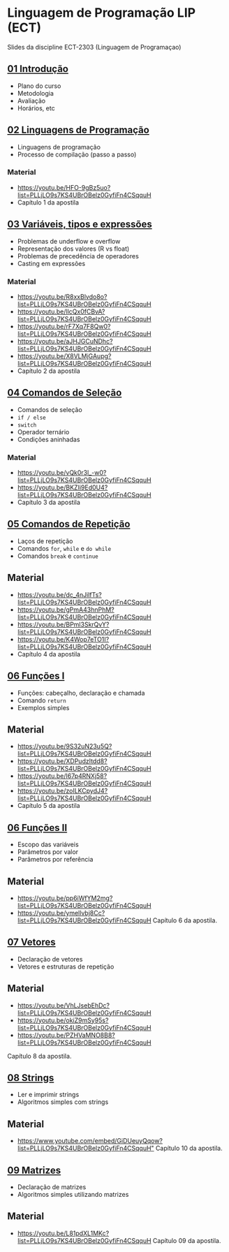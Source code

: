 # Linguagem de Programação LIP (ECT)
Slides da discipline ECT-2303 (Linguagem de Programaçao)

 
## [01 Introdução](./01-intro)

 - Plano do curso
 - Metodologia 
 - Avaliação
 - Horários, etc

## [02 Linguagens de Programação](./02-ling-prog)

 - Linguagens de programação
 - Processo de compilação (passo a passo)
 
### Material
 - <https://youtu.be/HFO-9gBz5uo?list=PLLjLO9s7KS4UBrOBelz0GyfiFn4CSqquH>
 - Capítulo 1 da apostila

## [03 Variáveis, tipos e expressões](03-var-tipos)

 - Problemas de underflow e overflow 
 - Representação dos valores (R vs float)
 - Problemas de precedência de operadores
 - Casting em expressões 

### Material
 - <https://youtu.be/R8xxBlvdo8o?list=PLLjLO9s7KS4UBrOBelz0GyfiFn4CSqquH>
 - <https://youtu.be/llcQx0fCBvA?list=PLLjLO9s7KS4UBrOBelz0GyfiFn4CSqquH>
 - <https://youtu.be/rF7Xq7F8Qw0?list=PLLjLO9s7KS4UBrOBelz0GyfiFn4CSqquH>
 - <https://youtu.be/aJHJGCuNDhc?list=PLLjLO9s7KS4UBrOBelz0GyfiFn4CSqquH>
 - <https://youtu.be/X8VLMjGAupg?list=PLLjLO9s7KS4UBrOBelz0GyfiFn4CSqquH>
 - Capítulo 2 da apostila 

## [04 Comandos de Seleção](04-if)
- Comandos de seleção
- `if / else`
- `switch`
- Operador ternário 
- Condições aninhadas 

### Material
- <https://youtu.be/vQk0r3l_-w0?list=PLLjLO9s7KS4UBrOBelz0GyfiFn4CSqquH>
- <https://youtu.be/BKZIi9Ed0U4?list=PLLjLO9s7KS4UBrOBelz0GyfiFn4CSqquH>
- Capítulo 3 da apostila

## [05 Comandos de Repetição](05-loop)
- Laços de repetição
- Comandos `for`, `while` e `do while`
- Comandos `break` e `continue` 

## Material
- <https://youtu.be/dc_4nJilfTs?list=PLLjLO9s7KS4UBrOBelz0GyfiFn4CSqquH>
- <https://youtu.be/gPmA43hnPhM?list=PLLjLO9s7KS4UBrOBelz0GyfiFn4CSqquH>
- <https://youtu.be/BPml3SkrQvY?list=PLLjLO9s7KS4UBrOBelz0GyfiFn4CSqquH>
- <https://youtu.be/K4Wop7eTO1I?list=PLLjLO9s7KS4UBrOBelz0GyfiFn4CSqquH>
- Capítulo 4 da apostila

## [06 Funções I](06-funcoesI)
- Funções: cabeçalho, declaração e chamada
- Comando `return`
- Exemplos simples

## Material
- <https://youtu.be/9S32uN23u5Q?list=PLLjLO9s7KS4UBrOBelz0GyfiFn4CSqquH>
- <https://youtu.be/XDPudzItdd8?list=PLLjLO9s7KS4UBrOBelz0GyfiFn4CSqquH>
- <https://youtu.be/I67p4RNXj58?list=PLLjLO9s7KS4UBrOBelz0GyfiFn4CSqquH>
- <https://youtu.be/zoILKCpydJ4?list=PLLjLO9s7KS4UBrOBelz0GyfiFn4CSqquH>
- Capítulo 5 da apostila

## [06 Funções II](06-funcoesII)
- Escopo das variáveis
- Parâmetros por valor
- Parâmetros por referência

## Material
- <https://youtu.be/pp6iWfYM2mg?list=PLLjLO9s7KS4UBrOBelz0GyfiFn4CSqquH>
- <https://youtu.be/ymellvbj8Cc?list=PLLjLO9s7KS4UBrOBelz0GyfiFn4CSqquH>
Capítulo 6 da apostila. 

## [07 Vetores](07-vetores)
- Declaração de vetores
- Vetores e estruturas de repetição

## Material
- <https://youtu.be/VhLJsebEhDc?list=PLLjLO9s7KS4UBrOBelz0GyfiFn4CSqquH>
- <https://youtu.be/okiZ9mSy95s?list=PLLjLO9s7KS4UBrOBelz0GyfiFn4CSqquH>
- <https://youtu.be/PZHVaMNO8B8?list=PLLjLO9s7KS4UBrOBelz0GyfiFn4CSqquH>

Capítulo 8 da apostila. 

## [08 Strings](08-strings)
- Ler e imprimir strings 
- Algoritmos simples com strings

## Material
- <https://www.youtube.com/embed/GiDUeuyQqow?list=PLLjLO9s7KS4UBrOBelz0GyfiFn4CSqquH">
Capítulo 10 da apostila. 


## [09 Matrizes](09-matrizes)
- Declaração de matrizes
- Algoritmos simples utilizando matrizes
## Material
- <https://youtu.be/L81pdXL1MKc?list=PLLjLO9s7KS4UBrOBelz0GyfiFn4CSqquH>
Capítulo 09 da apostila. 
